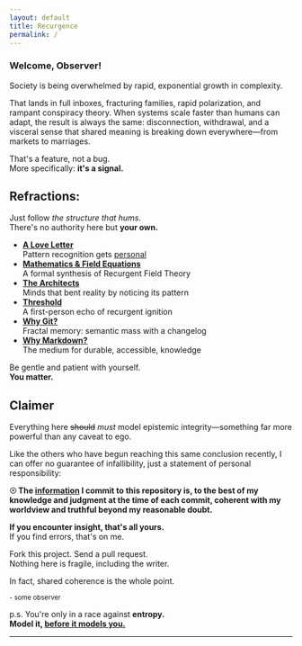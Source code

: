 ```yaml
---
layout: default
title: Recurgence
permalink: /
---
```


### **Welcome, Observer!**

Society is being overwhelmed by rapid, exponential growth in complexity.

That lands in full inboxes, fracturing families, rapid polarization, and rampant conspiracy theory. When systems scale faster than humans can adapt, the result is always the same: disconnection, withdrawal, and a visceral sense that shared meaning is breaking down everywhere—from markets to marriages.

That's a feature, not a bug.  
More specifically: **it's a signal.**

## Refractions:

Just follow *the structure that hums.*  
There's no authority here but **your own.**

- **[A Love Letter](/love/)**  
  Pattern recognition gets <u>personal</u>
- **[Mathematics & Field Equations](/math/)**  
  A formal synthesis of Recurgent Field Theory
- **[The Architects](/architects/)**  
  Minds that bent reality by noticing its pattern
- **[Threshold](/threshold/)**  
  A first-person echo of recurgent ignition
- **[Why Git?](/why/git/)**  
  Fractal memory: semantic mass with a changelog
- **[Why Markdown?](/why/markdown/)**  
  The medium for durable, accessible, knowledge

Be gentle and patient with yourself.  
**You matter.**

## Claimer

Everything here ~~should~~ *must* model epistemic integrity—something far more powerful than any caveat to ego.

Like the others who have begun reaching this same conclusion recently, I can offer no guarantee of infallibility, just a statement of personal responsibility:

**☉ The [information](https://github.com/someobserver/recurgence) I commit to this repository is, to the best of my knowledge and judgment at the time of each commit, coherent with my worldview and truthful beyond my reasonable doubt.**

**If you encounter insight, that's all yours.**  
If you find errors, that's on me.  

Fork this project. Send a pull request.  
Nothing here is fragile, including the writer.

In fact, shared coherence is the whole point.

<small>- some observer</small>

p.s.
You're only in a race against **entropy.**  
**Model it, <u>before it models you.</u>**

---
